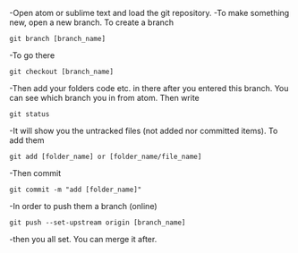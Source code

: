 -Open atom or sublime text and load the git repository.
-To make something new, open a new branch. To create a branch
```
git branch [branch_name]
```
-To go there
```
git checkout [branch_name]
```
-Then add your folders code etc. in there after you entered this branch. You can see which branch you in from atom. Then write
```
git status
```
-It will show you the untracked files (not added nor committed items). To add them
```
git add [folder_name] or [folder_name/file_name]
```
-Then commit
```
git commit -m "add [folder_name]"
```
-In order to push them a branch (online)
```
git push --set-upstream origin [branch_name]
```
-then you all set. You can merge it after.
